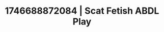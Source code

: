 ---
categories:
- AI-generated
- Close contact
- Non-binary beauty
- Raw connection
- Breath play
- Bare skin
- ASMR
- Cosplay
image: /assets/images/1746688872084.jpg
layout: post
seo:
  description: Featured content with sensual Scat Fetish, ABDL Play. HD images available.
  keywords: Scat Fetish, ABDL Play
  og_image: /assets/images/1746688872084.jpg
  schema_type: VisualArtwork
tags:
- ABDL Play
- Scat Fetish
- '#1746688872084'
title: 1746688872084 | Scat Fetish ABDL Play
---